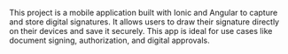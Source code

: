 This project is a mobile application built with Ionic and Angular to capture and store digital signatures. It allows users to draw their signature directly on their devices and save it securely. This app is ideal for use cases like document signing, authorization, and digital approvals.
